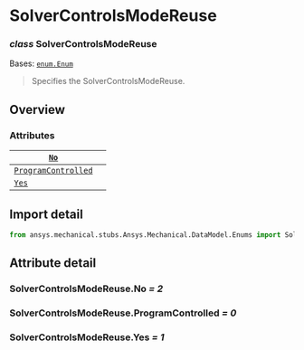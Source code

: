 # SolverControlsModeReuse

### *class* SolverControlsModeReuse

Bases: [`enum.Enum`](https://docs.python.org/3/library/enum.html#enum.Enum)

> Specifies the SolverControlsModeReuse.

> <!-- !! processed by numpydoc !! -->

## Overview

### Attributes

| [`No`](#SolverControlsModeReuse.No)                               |    |
|-------------------------------------------------------------------|----|
| [`ProgramControlled`](#SolverControlsModeReuse.ProgramControlled) |    |
| [`Yes`](#SolverControlsModeReuse.Yes)                             |    |

## Import detail

```python
from ansys.mechanical.stubs.Ansys.Mechanical.DataModel.Enums import SolverControlsModeReuse
```

## Attribute detail

### SolverControlsModeReuse.No *= 2*

### SolverControlsModeReuse.ProgramControlled *= 0*

### SolverControlsModeReuse.Yes *= 1*
